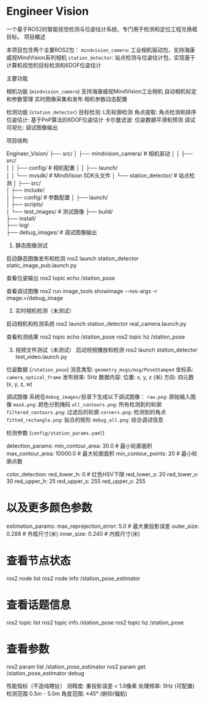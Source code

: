 # Engineer Vision 

一个基于ROS2的智能视觉检测与位姿估计系统，专门用于检测和定位工程兑换框目标。
项目概述

本项目包含两个主要ROS2包：
`mindvision_camera`: 工业相机驱动包，支持海康威视MindVision系列相机
`station_detector`: 站点检测与位姿估计包，实现基于计算机视觉的目标检测和6DOF位姿估计

主要功能

相机功能 (`mindvision_camera`)
  支持海康威视MindVision工业相机
  自动相机标定和参数管理
  实时图像采集和发布
  相机参数动态配置

检测功能 (`station_detector`)
  目标检测: L形轮廓检测
  角点提取: 角点检测和排序
  位姿估计: 基于PnP算法的6DOF位姿估计
  卡尔曼滤波: 位姿数据平滑和预测
  调试可视化: 调试图像输出

项目结构


Engineer_Vision/
├── src/
│   ├── mindvision_camera/          # 相机驱动
│   │   ├── src/                    
│   │   ├── config/                 # 相机配置
│   │   ├── launch/               
│   │   └── mvsdk/                  # MindVision SDK头文件
│   └── station_detector/           # 站点检测
│       ├── src/                   
│       ├── include/                
│       ├── config/                 # 参数配置
│       ├── launch/                 
│       ├── scripts/                
│       └── test_images/            # 测试图像
├── build/                          
├── install/                        
├── log/                           
├── debug_images/                  # 调试图像输出



1. 静态图像测试

启动静态图像发布和检测
ros2 launch station_detector static_image_pub.launch.py

查看位姿输出
ros2 topic echo /station_pose

查看调试图像
ros2 run image_tools showimage --ros-args -r image:=/debug_image


2. 实时相机检测（未测试）

启动相机和检测系统
ros2 launch station_detector real_camera.launch.py

查看检测结果
ros2 topic echo /station_pose
ros2 topic hz /station_pose


3. 视频文件测试（未测试）
启动视频播放和检测
ros2 launch station_detector test_video.launch.py



位姿数据 (`/station_pose`)
  消息类型: `geometry_msgs/msg/PoseStamped`
  坐标系: `camera_optical_frame`
  发布频率: 5Hz
  数据内容:
    位置: x, y, z (米)
    方向: 四元数 (x, y, z, w)

调试图像
系统在`debug_images/`目录下生成以下调试图像：
`raw.png`: 原始输入图像
`mask.png`: 颜色分割掩码
`all_contours.png`: 所有检测到的轮廓
`filtered_contours.png`: 过滤后的轮廓
`corners.png`: 检测到的角点
`fitted_rectangle.png`: 拟合的矩形
`debug_all.png`: 综合调试信息



检测参数 (`config/station_params.yaml`)

detection_params:
  min_contour_area: 30.0        # 最小轮廓面积
  max_contour_area: 10000.0     # 最大轮廓面积
  min_contour_points: 20        # 最小轮廓点数

color_detection:
  red_lower_h: 0                # 红色HSV下限
  red_lower_s: 20
  red_lower_v: 30
  red_upper_h: 25
  red_upper_s: 255
  red_upper_v: 255
  #  以及更多颜色参数

estimation_params:
  max_reprojection_error: 5.0   # 最大重投影误差
  outer_size: 0.288             # 外框尺寸(米)
  inner_size: 0.240             # 内框尺寸(米)


 

# 查看节点状态
ros2 node list
ros2 node info /station_pose_estimator

# 查看话题信息
ros2 topic list
ros2 topic info /station_pose
ros2 topic hz /station_pose

# 查看参数
ros2 param list /station_pose_estimator
ros2 param get /station_pose_estimator debug


性能指标（不造纯瞎扯）
测精度: 重投影误差 < 1.0像素
处理频率: 5Hz (可配置)
检测范围 0.5m - 5.0m
角度范围: ±45° (俯仰/偏航)
